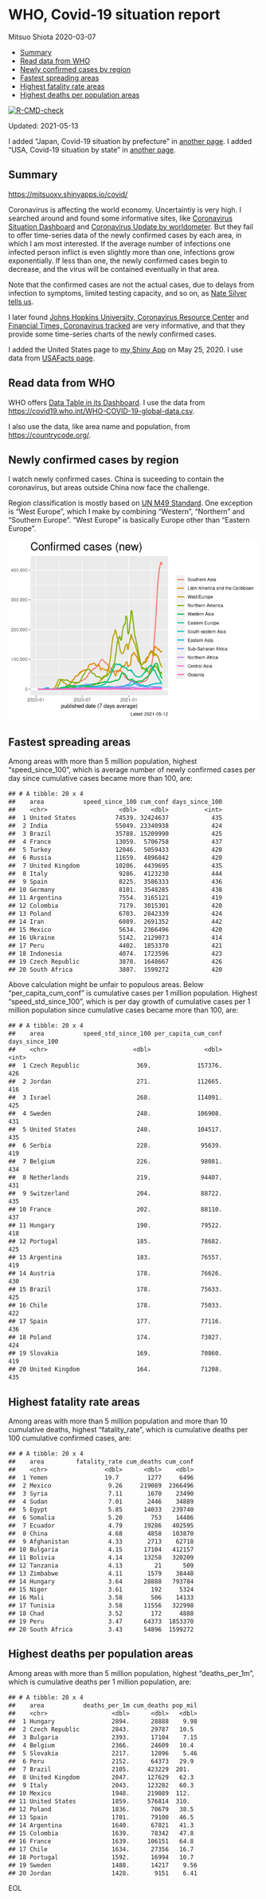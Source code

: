 WHO, Covid-19 situation report
================
Mitsuo Shiota
2020-03-07

-   [Summary](#summary)
-   [Read data from WHO](#read-data-from-who)
-   [Newly confirmed cases by region](#newly-confirmed-cases-by-region)
-   [Fastest spreading areas](#fastest-spreading-areas)
-   [Highest fatality rate areas](#highest-fatality-rate-areas)
-   [Highest deaths per population
    areas](#highest-deaths-per-population-areas)

<!-- badges: start -->

[![R-CMD-check](https://github.com/mitsuoxv/covid/workflows/R-CMD-check/badge.svg)](https://github.com/mitsuoxv/covid/actions)
<!-- badges: end -->

Updated: 2021-05-13

I added “Japan, Covid-19 situation by prefecture” in [another
page](Japan.md). I added “USA, Covid-19 situation by state” in [another
page](USA.md).

## Summary

<https://mitsuoxv.shinyapps.io/covid/>

Coronavirus is affecting the world economy. Uncertaintiy is very high. I
searched around and found some informative sites, like [Coronavirus
Situation
Dashboard](https://who.maps.arcgis.com/apps/opsdashboard/index.html#/c88e37cfc43b4ed3baf977d77e4a0667)
and [Coronavirus Update by
worldometer](https://www.worldometers.info/coronavirus/). But they fail
to offer time-series data of the newly confirmed cases by each area, in
which I am most interested. If the average number of infections one
infected person inflict is even slightly more than one, infections grow
exponentially. If less than one, the newly confirmed cases begin to
decrease, and the virus will be contained eventually in that area.

Note that the confirmed cases are not the actual cases, due to delays
from infection to symptoms, limited testing capacity, and so on, as
[Nate Silver tells
us](https://fivethirtyeight.com/features/coronavirus-case-counts-are-meaningless/).

I later found [Johns Hopkins University, Coronavirus Resource
Center](https://coronavirus.jhu.edu/) and [Financial Times, Coronavirus
tracked](https://www.ft.com/content/a26fbf7e-48f8-11ea-aeb3-955839e06441)
are very informative, and that they provide some time-series charts of
the newly confirmed cases.

I added the United States page to [my Shiny
App](https://mitsuoxv.shinyapps.io/covid/) on May 25, 2020. I use data
from [USAFacts
page](https://usafacts.org/visualizations/coronavirus-covid-19-spread-map/).

## Read data from WHO

WHO offers [Data Table in its Dashboard](https://covid19.who.int/table).
I use the data from
<https://covid19.who.int/WHO-COVID-19-global-data.csv>.

I also use the data, like area name and population, from
<https://countrycode.org/>.

## Newly confirmed cases by region

I watch newly confirmed cases. China is suceeding to contain the
coronavirus, but areas outside China now face the challenge.

Region classification is mostly based on [UN M49
Standard](https://unstats.un.org/unsd/methodology/m49/). One exception
is “West Europe”, which I make by combining “Western”, “Northern” and
“Southern Europe”. “West Europe” is basically Europe other than “Eastern
Europe”.

![](README_files/figure-gfm/chart-1.png)<!-- -->

## Fastest spreading areas

Among areas with more than 5 million population, highest
“speed\_since\_100”, which is average number of newly confirmed cases
per day since cumulative cases became more than 100, are:

    ## # A tibble: 20 x 4
    ##    area           speed_since_100 cum_conf days_since_100
    ##    <chr>                    <dbl>    <dbl>          <int>
    ##  1 United States           74539. 32424637            435
    ##  2 India                   55049. 23340938            424
    ##  3 Brazil                  35788. 15209990            425
    ##  4 France                  13059.  5706758            437
    ##  5 Turkey                  12046.  5059433            420
    ##  6 Russia                  11659.  4896842            420
    ##  7 United Kingdom          10206.  4439695            435
    ##  8 Italy                    9286.  4123230            444
    ##  9 Spain                    8225.  3586333            436
    ## 10 Germany                  8101.  3548285            438
    ## 11 Argentina                7554.  3165121            419
    ## 12 Colombia                 7179.  3015301            420
    ## 13 Poland                   6703.  2842339            424
    ## 14 Iran                     6089.  2691352            442
    ## 15 Mexico                   5634.  2366496            420
    ## 16 Ukraine                  5142.  2129073            414
    ## 17 Peru                     4402.  1853370            421
    ## 18 Indonesia                4074.  1723596            423
    ## 19 Czech Republic           3870.  1648667            426
    ## 20 South Africa             3807.  1599272            420

Above calculation might be unfair to populous areas. Below
“per\_capita\_cum\_conf” is cumulative cases per 1 million population.
Highest “speed\_std\_since\_100”, which is per day growth of cumulative
cases per 1 million population since cumulative cases became more than
100, are:

    ## # A tibble: 20 x 4
    ##    area           speed_std_since_100 per_capita_cum_conf days_since_100
    ##    <chr>                        <dbl>               <dbl>          <int>
    ##  1 Czech Republic                369.             157376.            426
    ##  2 Jordan                        271.             112665.            416
    ##  3 Israel                        268.             114091.            425
    ##  4 Sweden                        248.             106908.            431
    ##  5 United States                 240.             104517.            435
    ##  6 Serbia                        228.              95639.            419
    ##  7 Belgium                       226.              98081.            434
    ##  8 Netherlands                   219.              94407.            431
    ##  9 Switzerland                   204.              88722.            435
    ## 10 France                        202.              88110.            437
    ## 11 Hungary                       190.              79522.            418
    ## 12 Portugal                      185.              78682.            425
    ## 13 Argentina                     183.              76557.            419
    ## 14 Austria                       178.              76626.            430
    ## 15 Brazil                        178.              75633.            425
    ## 16 Chile                         178.              75033.            422
    ## 17 Spain                         177.              77116.            436
    ## 18 Poland                        174.              73827.            424
    ## 19 Slovakia                      169.              70860.            419
    ## 20 United Kingdom                164.              71208.            435

## Highest fatality rate areas

Among areas with more than 5 million population and more than 10
cumulative deaths, highest “fatality\_rate”, which is cumulative deaths
per 100 cumulative confirmed cases, are:

    ## # A tibble: 20 x 4
    ##    area         fatality_rate cum_deaths cum_conf
    ##    <chr>                <dbl>      <dbl>    <dbl>
    ##  1 Yemen                19.7        1277     6496
    ##  2 Mexico                9.26     219089  2366496
    ##  3 Syria                 7.11       1670    23490
    ##  4 Sudan                 7.01       2446    34889
    ##  5 Egypt                 5.85      14033   239740
    ##  6 Somalia               5.20        753    14486
    ##  7 Ecuador               4.79      19286   402595
    ##  8 China                 4.68       4858   103870
    ##  9 Afghanistan           4.33       2713    62718
    ## 10 Bulgaria              4.15      17104   412157
    ## 11 Bolivia               4.14      13258   320209
    ## 12 Tanzania              4.13         21      509
    ## 13 Zimbabwe              4.11       1579    38448
    ## 14 Hungary               3.64      28888   793784
    ## 15 Niger                 3.61        192     5324
    ## 16 Mali                  3.58        506    14133
    ## 17 Tunisia               3.58      11556   322998
    ## 18 Chad                  3.52        172     4888
    ## 19 Peru                  3.47      64373  1853370
    ## 20 South Africa          3.43      54896  1599272

## Highest deaths per population areas

Among areas with more than 5 million population, highest
“deaths\_per\_1m”, which is cumulative deaths per 1 million population,
are:

    ## # A tibble: 20 x 4
    ##    area           deaths_per_1m cum_deaths pop_mil
    ##    <chr>                  <dbl>      <dbl>   <dbl>
    ##  1 Hungary                2894.      28888    9.98
    ##  2 Czech Republic         2843.      29787   10.5 
    ##  3 Bulgaria               2393.      17104    7.15
    ##  4 Belgium                2366.      24609   10.4 
    ##  5 Slovakia               2217.      12096    5.46
    ##  6 Peru                   2152.      64373   29.9 
    ##  7 Brazil                 2105.     423229  201.  
    ##  8 United Kingdom         2047.     127629   62.3 
    ##  9 Italy                  2043.     123282   60.3 
    ## 10 Mexico                 1948.     219089  112.  
    ## 11 United States          1859.     576814  310.  
    ## 12 Poland                 1836.      70679   38.5 
    ## 13 Spain                  1701.      79100   46.5 
    ## 14 Argentina              1640.      67821   41.3 
    ## 15 Colombia               1639.      78342   47.8 
    ## 16 France                 1639.     106151   64.8 
    ## 17 Chile                  1634.      27356   16.7 
    ## 18 Portugal               1592.      16994   10.7 
    ## 19 Sweden                 1488.      14217    9.56
    ## 20 Jordan                 1428.       9151    6.41

EOL
